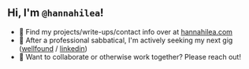 ## Hi, I'm `@hannahilea`!

- 🌻 Find my projects/write-ups/contact info over at [hannahilea.com](https://www.hannahilea.com)
- 🌳 After a professional sabbatical, I'm actively seeking my next gig ([wellfound](https://wellfound.com/u/hannah-robertson) / [linkedin](https://www.linkedin.com/in/hannahilea))
- 🌱 Want to collaborate or otherwise work together? Please reach out!

